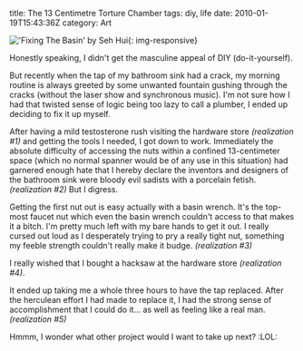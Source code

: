 title: The 13 Centimetre Torture Chamber
tags: diy, life
date: 2010-01-19T15:43:36Z
category: Art

!['Fixing The Basin' by Seh Hui]({static}/images/2010/01/FixBasin-small.png){: img-responsive}

Honestly speaking, I didn't get the masculine appeal of DIY (do-it-yourself).

But recently when the tap of my bathroom sink had a crack, my morning routine is always greeted by some unwanted fountain gushing through the cracks (without the laser show and synchronous music). I'm not sure how I had that twisted sense of logic being too lazy to call a plumber, I ended up deciding to fix it up myself.

After having a mild testosterone rush visiting the hardware store *(realization #1)* and getting the tools I needed, I got down to work. Immediately the absolute difficulty of accessing the nuts within a confined 13-centimeter space (which no normal spanner would be of any use in this situation) had garnered enough hate that I hereby declare the inventors and designers of the bathroom sink were bloody evil sadists with a porcelain fetish. *(realization #2)* But I digress.

Getting the first nut out is easy actually with a basin wrench. It's the top-most faucet nut which even the basin wrench couldn't access to that makes it a bitch. I'm pretty much left with my bare hands to get it out. I really cursed out loud as I desperately trying to pry a really tight nut, something my feeble strength couldn't really make it budge. *(realization #3)*

I really wished that I bought a hacksaw at the hardware store *(realization #4)*.

It ended up taking me a whole three hours to have the tap replaced. After the herculean effort I had made to replace it, I had the strong sense of accomplishment that I could do it… as well as feeling like a real man. *(realization #5)*

Hmmm, I wonder what other project would I want to take up next? :LOL:
